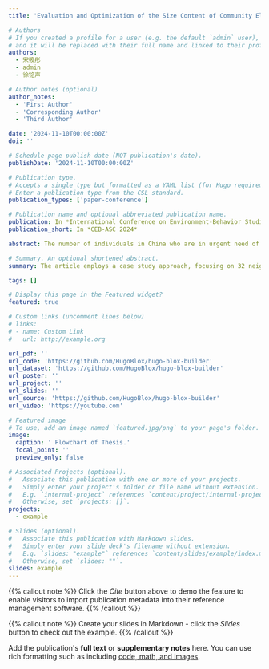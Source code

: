 ```yaml
---
title: 'Evaluation and Optimization of the Size Content of Community Elderly Institutions'

# Authors
# If you created a profile for a user (e.g. the default `admin` user), write the username (folder name) here
# and it will be replaced with their full name and linked to their profile.
authors:
  - 宋筱彤
  - admin
  - 徐铭声

# Author notes (optional)
author_notes:
  - 'First Author'
  - 'Corresponding Author'
  - 'Third Author'

date: '2024-11-10T00:00:00Z'
doi: ''

# Schedule page publish date (NOT publication's date).
publishDate: '2024-11-10T00:00:00Z'

# Publication type.
# Accepts a single type but formatted as a YAML list (for Hugo requirements).
# Enter a publication type from the CSL standard.
publication_types: ['paper-conference']

# Publication name and optional abbreviated publication name.
publication: In *International Conference on Environment-Behavior Studies*
publication_short: In *CEB-ASC 2024*

abstract: The number of individuals in China who are in urgent need of long-term care as they age has reached a significant population. In response to this situation, China has established a significant number of elderly care institutions. However, there is an imbalance between the supply and demand of such facilities. Previous studies have frequently concentrated on individual case analysis or the examination of institutional household types, yet they have largely overlooked the influence of the number and proportion of elderly individuals and their living standards on the scale and scope of services provided by neighboring elderly institutions. The article employs a case study approach, focusing on 32 neighborhoods in Qinhuai District, Nanjing, China, within the Qinhong Street. The study aims to: (1) examine the current distribution of community elderly care institutions, (2) utilize Python to crawl network data, conduct community information collection, and employ other methods to gather information about the elderly population. The number of households and housing prices of the neighborhood are used as units of analysis. Principal component analysis is employed to reduce the dimensionality of the data, thereby extracting four types of integrated elderly living standards and the number of elderly people in the area. The influencing factors were identified and visualized using ArcGis, and the data were graded using the quartile method. The establishment of three types of demand grades in terms of population and living standard provides a scientific theoretical basis for the setting of facility grades of community-based elderly care organizations.

# Summary. An optional shortened abstract.
summary: The article employs a case study approach, focusing on 32 neighborhoods in Qinhuai District, Nanjing, China, within the Qinhong Street. 

tags: []

# Display this page in the Featured widget?
featured: true

# Custom links (uncomment lines below)
# links:
# - name: Custom Link
#   url: http://example.org

url_pdf: ''
url_code: 'https://github.com/HugoBlox/hugo-blox-builder'
url_dataset: 'https://github.com/HugoBlox/hugo-blox-builder'
url_poster: ''
url_project: ''
url_slides: ''
url_source: 'https://github.com/HugoBlox/hugo-blox-builder'
url_video: 'https://youtube.com'

# Featured image
# To use, add an image named `featured.jpg/png` to your page's folder.
image:
  caption: ' Flowchart of Thesis.'
  focal_point: ''
  preview_only: false

# Associated Projects (optional).
#   Associate this publication with one or more of your projects.
#   Simply enter your project's folder or file name without extension.
#   E.g. `internal-project` references `content/project/internal-project/index.md`.
#   Otherwise, set `projects: []`.
projects:
  - example

# Slides (optional).
#   Associate this publication with Markdown slides.
#   Simply enter your slide deck's filename without extension.
#   E.g. `slides: "example"` references `content/slides/example/index.md`.
#   Otherwise, set `slides: ""`.
slides: example
---
```


{{% callout note %}}
Click the _Cite_ button above to demo the feature to enable visitors to import publication metadata into their reference management software.
{{% /callout %}}

{{% callout note %}}
Create your slides in Markdown - click the _Slides_ button to check out the example.
{{% /callout %}}

Add the publication's **full text** or **supplementary notes** here. You can use rich formatting such as including [code, math, and images](https://docs.hugoblox.com/content/writing-markdown-latex/).

